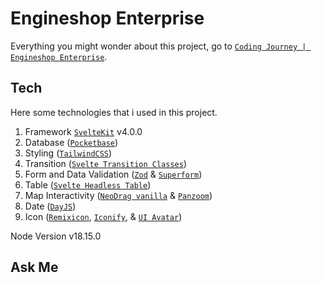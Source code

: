 # Engineshop Enterprise

Everything you might wonder about this project, go to [`Coding Journey | Engineshop Enterprise`](https://youtube.com/playlist?list=PLTACq48s0qNoHXsfwrp3VMvhfItaiPh6B&si=rwKu44dMEXhcEyJr).

## Tech

Here some technologies that i used in this project.

1. Framework [`SvelteKit`](https://kit.svelte.dev/) v4.0.0
2. Database ([`Pocketbase`](https://pocketbase.io/))
3. Styling ([`TailwindCSS`](https://tailwindcss.com/))
4. Transition ([`Svelte Transition Classes`](https://github.com/rmarscher/svelte-transition-classes))
5. Form and Data Validation ([`Zod`](https://zod.dev/) & [`Superform`](https://superforms.rocks/))
6. Table ([`Svelte Headless Table`](https://svelte-headless-table.bryanmylee.com/))
7. Map Interactivity ([`NeoDrag vanilla`](https://www.neodrag.dev/docs/vanilla) & [`Panzoom`](https://github.com/timmywil/panzoom))
8. Date ([`DayJS`](https://day.js.org/))
9. Icon ([`Remixicon`](https://remixicon.com/), [`Iconify`](https://iconify.design/), & [`UI Avatar`](https://ui-avatars.com))

Node Version v18.15.0

## Ask Me
